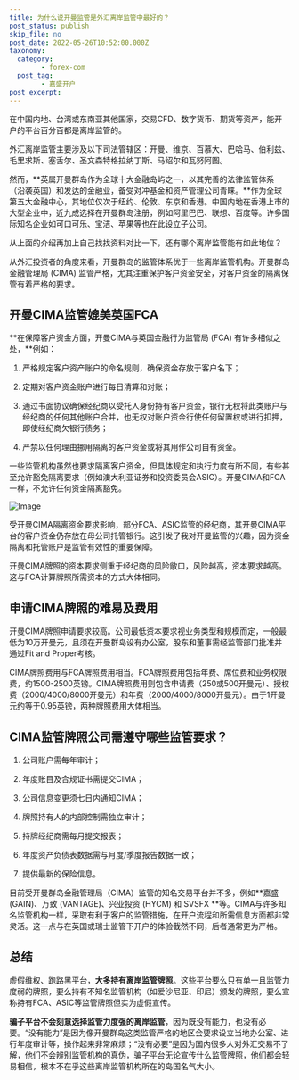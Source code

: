 ```yaml
---
title: 为什么说开曼监管是外汇离岸监管中最好的？
post_status: publish
skip_file: no
post_date: 2022-05-26T10:52:00.000Z
taxonomy:
  category:
        - forex-com
  post_tag:
        - 嘉盛开户
post_excerpt: 
---
```

在中国内地、台湾或东南亚其他国家，交易CFD、数字货币、期货等资产，能开户的平台百分百都是离岸监管的。

外汇离岸监管主要涉及以下司法管辖区：开曼、维京、百慕大、巴哈马、伯利兹、毛里求斯、塞舌尔、圣文森特格拉纳丁斯、马绍尔和瓦努阿图。

然而，**英属开曼群岛作为全球十大金融岛屿之一，以其完善的法律监管体系（沿袭英国）和发达的金融业，备受对冲基金和资产管理公司青睐。**作为全球第五大金融中心，其地位仅次于纽约、伦敦、东京和香港。中国内地在香港上市的大型企业中，近九成选择在开曼群岛注册，例如阿里巴巴、联想、百度等。许多国际知名企业如可口可乐、宝洁、苹果等也在此设立子公司。

从上面的介绍再加上自己找找资料对比一下，还有哪个离岸监管能有如此地位？

从外汇投资者的角度来看，开曼群岛的监管体系优于一些离岸监管机构。开曼群岛金融管理局 (CIMA) 监管严格，尤其注重保护客户资金安全，对客户资金的隔离保管有着严格的要求。

## 开曼CIMA监管媲美英国FCA

**在保障客户资金方面，开曼CIMA与英国金融行为监管局 (FCA) 有许多相似之处，**例如：

1. 严格规定客户资产账户的命名规则，确保资金存放于客户名下；

1. 定期对客户资金账户进行每日清算和对账；

1. 通过书面协议确保经纪商以受托人身份持有客户资金，银行无权将此类账户与经纪商的任何其他账户合并，也无权对账户资金行使任何留置权或进行扣押，即使经纪商欠银行债务；

1. 严禁以任何理由挪用隔离的客户资金或将其用作公司自有资金。

一些监管机构虽然也要求隔离客户资金，但具体规定和执行力度有所不同，有些甚至允许豁免隔离要求（例如澳大利亚证券和投资委员会ASIC）。开曼CIMA和FCA一样，不允许任何资金隔离豁免。

![Image](https://prod-files-secure.s3.us-west-2.amazonaws.com/39ed1227-6d7d-4570-be36-9ccd4a2c4241/bd849744-3fcb-4a37-8312-357962c8f065/image.png?X-Amz-Algorithm=AWS4-HMAC-SHA256&X-Amz-Content-Sha256=UNSIGNED-PAYLOAD&X-Amz-Credential=ASIAZI2LB466WXAJAJ4O%2F20250518%2Fus-west-2%2Fs3%2Faws4_request&X-Amz-Date=20250518T161359Z&X-Amz-Expires=3600&X-Amz-Security-Token=IQoJb3JpZ2luX2VjELz%2F%2F%2F%2F%2F%2F%2F%2F%2F%2FwEaCXVzLXdlc3QtMiJHMEUCIB8Ksq76IWE8GpLIHhqucUe5wMCVgmbiu5Bn1u9QkY0TAiEAglvXt4E5hzG7hSH0Q%2FsHZNtmsj%2FiRkkoEAW3LYKT63gq%2FwMIdRAAGgw2Mzc0MjMxODM4MDUiDIunWjYKBRVjWNXeKCrcA27L6QN3Z1zrW9VP6VXwk6QZ3MHKYgOPCLumbRqthhLgl8f7Ck2z%2F2s0CM%2BRvV8y2ZN5MISF6nLD0nqL8YIHPlgMnV4H40j3K0YIjwfTEnLm%2FQynkRMM4n26%2F1J9DlIcHNhw1c0gTqV8h8p82ZGXigoBy7HWHvFnBC9KNOQLNrHmoW5N6hew%2FXBbHjkrd0lmtDeYJgA899YG8H029RSpw7mkXMU2ej1smm17CngxC%2BDJlvuF2KOYtLqFT6AkpayHo5dXDbO8DVDYPwZByPr2jG%2FJb%2FqtsAVvjcR3eR3CpN%2FB9A1fp5cRjBuTeAoOtfvNNWJ9mYZ7FXoR%2FDpznFW2YnldA8U4SHnmcvKafQl2we6UB3ZakFRjo9ipT6bZ4yaHO4Kqwd1gJAnMxrgLUGGEnYF%2FTRuZgEsKjYpNf%2F14ApIsihOVUlHMGY9eMaiooFxe4%2FZ2YWcCl%2FI5N8pHy1Zws2JGz92aUmUvGll057P7cvovTQvVBwk9ls6GBXvheSZH1lHVZQvETkPwUycH7UID9qDmkwixu0kwuetohZP6bRGj0ysvgZIgbX2C1ONc7VPxoQl3199nFpFLyFH3ztipDofjXN68aAzxRL56XGBIPjjr9g9%2BHW8L1yfkrBUaMI6Np8EGOqUBzX6uJlYxDbybG77JOjg6%2Fnyj3r5%2FDs0IjFmxHuGgnUWIJd7IR8GC1ms6g5mEte%2FKFkficq8vLS6S1W5yeAMTD3F9ia7bXMZ2xQqAO1D4cw5uSjNFyiFBU4OWWc18RmwYOJQl8rGqJlo5GUwCvBr7moINuuD4ww%2BDPi6ZXUdVMX8m%2BZFA2BKK24fjiO089ejxbrgDKJfhd7FObOGOg9OkcLtKQ4sE&X-Amz-Signature=43a4600234029e8f3a784908d9b556b641dfb2ef4bbf0b3c78433cfe7861074c&X-Amz-SignedHeaders=host&x-id=GetObject)

受开曼CIMA隔离资金要求影响，部分FCA、ASIC监管的经纪商，其开曼CIMA平台的客户资金仍存放在母公司托管银行。这引发了我对开曼监管的兴趣，因为资金隔离和托管账户是监管有效性的重要保障。

开曼CIMA牌照的资本要求侧重于经纪商的风险敞口，风险越高，资本要求越高。这与FCA计算牌照所需资本的方式大体相同。

## **申请CIMA牌照的难易及费用**

开曼CIMA牌照申请要求较高。公司最低资本要求视业务类型和规模而定，一般最低为10万开曼元，且须在开曼群岛设有办公室，股东和董事需经监管部门批准并通过Fit and Proper考核。

CIMA牌照费用与FCA牌照费用相当。FCA牌照费用包括年费、席位费和业务权限费，约1500-2500英镑。CIMA牌照费用则包含申请费（250或500开曼元）、授权费（2000/4000/8000开曼元）和年费（2000/4000/8000开曼元）。由于1开曼元约等于0.95英镑，两种牌照费用大体相当。

## CIMA监管牌照公司需遵守哪些监管要求？

1. 公司账户需每年审计；

1. 年度账目及合规证书需提交CIMA；

1. 公司信息变更须七日内通知CIMA；

1. 牌照持有人的内部控制需独立审计；

1. 持牌经纪商需每月提交报表；

1. 年度资产负债表数据需与月度/季度报告数据一致；

1. 提供最新的保险信息。

目前受开曼群岛金融管理局（CIMA）监管的知名交易平台并不多，例如**嘉盛 (GAIN)、万致 (VANTAGE)、兴业投资 (HYCM) 和 SVSFX **等。CIMA与许多知名监管机构一样，采取有利于客户的监管措施，在开户流程和所需信息方面都非常灵活。这一点与在英国或瑞士监管下开户的体验截然不同，后者通常更为严格。

## 总结

虚假维权、跑路黑平台，**大多持有离岸监管牌照**。这些平台要么只有单一且监管力度弱的牌照，要么持有不知名监管机构（如爱沙尼亚、印尼）颁发的牌照，要么宣称持有FCA、ASIC等监管牌照但实为虚假宣传。

**骗子平台不会刻意选择监管力度强的离岸监管**，因为既没有能力，也没有必要。“没有能力”是因为像开曼群岛这类监管严格的地区会要求设立当地办公室、进行年度审计等，操作起来非常麻烦；“没有必要”是因为国内很多人对外汇交易不了解，他们不会辨别监管机构的真伪，骗子平台无论宣传什么监管牌照，他们都会轻易相信，根本不在乎这些离岸监管机构所在的岛国名气大小。